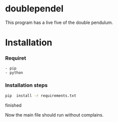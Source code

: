 # doublependel

This program has a live five of the double pendulum.

# Installation

### Requiret

```
- pip
- python
```

### Installation steps

```bash
pip  install -r requirements.txt
```

finished

Now the main file should run without complains.
